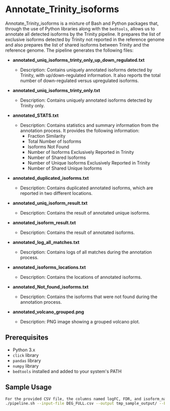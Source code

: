 # Annotate_Trinity_isoforms

Annotate_Trinity_isoforms is a mixture of Bash and Python packages that, through the use of Python libraries along with the `bedtools`, allows us to annotate all detected isoforms by the Trinity pipeline. It prepares the list of exclusive isoforms detected by Trinity not reported in the reference genome and also prepares the list of shared isoforms between Trinity and the reference genome. The pipeline generates the following files:

- **annotated_uniq_isoforms_trinty_only_up_down_regulated.txt**
  - Description: Contains uniquely annotated isoforms detected by Trinity, with up/down-regulated information. It also reports the total number of down-regulated versus upregulated isoforms.

- **annotated_uniq_isoforms_trinty_only.txt**
  - Description: Contains uniquely annotated isoforms detected by Trinity only.

- **annotated_STATS.txt**
  - Description: Contains statistics and summary information from the annotation process. It provides the following information:
    - Fraction Similarity
    - Total Number of Isoforms
    - Isoforms Not Found
    - Number of Isoforms Exclusively Reported in Trinity
    - Number of Shared Isoforms
    - Number of Unique Isoforms Exclusively Reported in Trinity
    - Number of Shared Unique Isoforms

- **annotated_duplicated_isoforms.txt**
  - Description: Contains duplicated annotated isoforms, which are reported in two different locations.

- **annotated_uniq_isoform_result.txt**
  - Description: Contains the result of annotated unique isoforms.

- **annotated_isoform_result.txt**
  - Description: Contains the result of annotated isoforms.

- **annotated_log_all_matches.txt**
  - Description: Contains logs of all matches during the annotation process.

- **annotated_isoforms_locations.txt**
  - Description: Contains the locations of annotated isoforms.

- **annotated_Not_found_isoforms.txt**
  - Description: Contains the isoforms that were not found during the annotation process.

- **annotated_volcano_grouped.png**
  - Description: PNG image showing a grouped volcano plot.

## Prerequisites

- Python 3.x
- `click` library
- `pandas` library
- `numpy` library
- `bedtools` installed and added to your system's PATH

## Sample Usage

```sh
For the provided CSV file, the columns named logFC, FDR, and isoform_name are required. If your CSV file has different names for these columns, please manipulate them accordingly.
./pipeline.sh --input-file DEG_FULL.csv --output tmp_sample_output/ --bed sorted_Trinity_all_samples_gmap.bed --reference mm39_genes.bed --similarity-fraction 0.90 --FC-threshold 6 --fdr 0.01

